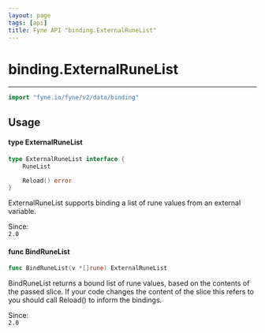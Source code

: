 ```yaml
---
layout: page
tags: [api]
title: Fyne API "binding.ExternalRuneList"
---
```


# binding.ExternalRuneList
---
```go
import "fyne.io/fyne/v2/data/binding"
```

## Usage

#### type ExternalRuneList

```go
type ExternalRuneList interface {
	RuneList

	Reload() error
}
```

ExternalRuneList supports binding a list of rune values from an external variable.


<div class="since">Since: <code>
2.0</code></div>

#### func  BindRuneList

```go
func BindRuneList(v *[]rune) ExternalRuneList
```
BindRuneList returns a bound list of rune values, based on the contents of the passed slice. If your code changes the content of the slice this refers to you should call Reload() to inform the bindings.


<div class="since">Since: <code>
2.0</code></div>
